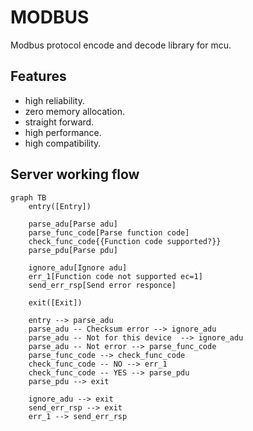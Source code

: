 # MODBUS

Modbus protocol encode and decode library for mcu.

## Features

- high reliability.
- zero memory allocation.
- straight forward.
- high performance.
- high compatibility.

## Server working flow

```mermaid
graph TB
    entry([Entry])
    
    parse_adu[Parse adu]
    parse_func_code[Parse function code]
    check_func_code{{Function code supported?}}
    parse_pdu[Parse pdu]
    
    ignore_adu[Ignore adu]
    err_1[Function code not supported ec=1]
    send_err_rsp[Send error responce]
    
    exit([Exit])
    
    entry --> parse_adu
    parse_adu -- Checksum error --> ignore_adu
    parse_adu -- Not for this device  --> ignore_adu
    parse_adu -- Not error --> parse_func_code
    parse_func_code --> check_func_code
    check_func_code -- NO --> err_1
    check_func_code -- YES --> parse_pdu
    parse_pdu --> exit
    
    ignore_adu --> exit
    send_err_rsp --> exit
    err_1 --> send_err_rsp
```